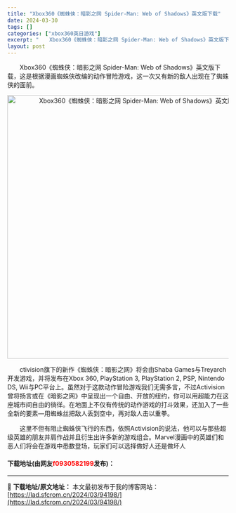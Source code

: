 ```yaml
---
title: "Xbox360《蜘蛛侠：暗影之网 Spider-Man: Web of Shadows》英文版下载"
date: 2024-03-30
tags: []
categories: ["xbox360英日游戏"]
excerpt: "　　Xbox360《蜘蛛侠：暗影之网 Spider-Man: Web of Shadows》英文版下载，这是根据漫画蜘蛛侠改编的动作冒险游戏，这一次又有新的敌人出现在了蜘蛛侠的面前。 　　ctivision旗下的新作《蜘蛛侠：暗影之网》将会由Shaba Games与Treyarch开发游戏，并将发布&hellip;"
layout: post
---
```


 <p>　　Xbox360《蜘蛛侠：暗影之网 Spider-Man: Web of Shadows》英文版下载，这是根据漫画蜘蛛侠改编的动作冒险游戏，这一次又有新的敌人出现在了蜘蛛侠的面前。</p> <p align="center"><img align="" border="0" src="https://lad.sfcrom.cn/wp-content/uploads/2024/03/20240330_6607d8554ae89.webp" width="600" alt="Xbox360《蜘蛛侠：暗影之网 Spider-Man: Web of Shadows》英文版下载" /></p> <p>　　ctivision旗下的新作《蜘蛛侠：暗影之网》将会由Shaba Games与Treyarch开发游戏，并将发布在Xbox 360, PlayStation 3, PlayStation 2, PSP, Nintendo DS, Wii与PC平台上。虽然对于这款动作冒险游戏我们无需多言，不过Activision曾将扬言或在《暗影之网》中呈现出一个自由、开放的纽约，你可以用超能力在这座城市间自由的徜徉。在地面上不仅有传统的动作游戏的打斗效果，还加入了一些全新的要素&mdash;用蜘蛛丝把敌人丢到空中，再对敌人击以重拳。</p> <p>　　这里不但有阻止蜘蛛侠飞行的东西，依照Activision的说法，他可以与那些超级英雄的朋友并肩作战并且衍生出许多新的游戏组合。Marvel漫画中的英雄们和恶人们将会在游戏中悉数登场，玩家们可以选择做好人还是做坏人</p> <p><h4>下载地址(由网友<font color="red">f0930582199</font>发布)：</h4></p> 

---
📖 **下载地址/原文地址：** 本文最初发布于我的博客网站：[https://lad.sfcrom.cn/2024/03/94198/](https://lad.sfcrom.cn/2024/03/94198/)
